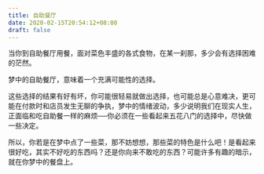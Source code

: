 ```yaml
---
title: 自助餐厅
date: 2020-02-15T20:54:12+08:00
draft: false
---
```


当你到自助餐厅用餐，面对菜色丰盛的各式食物，在某一刹那，多少会有选择困难的茫然。

梦中的自助餐厅，意味着一个充满可能性的选择。

这些选择的结果有好有坏，你可能很轻易就做出选择，也可能总是心意难决，更可能在付款时和店员发生无聊的争执，梦中的情绪波动，多少说明我们在现实人生，正面临和吃自助餐一样的麻烦──你必须在一些看起来五花八门的选择中，尽快做一些决定。

所以，你若是在梦中点了一些菜，那不妨想想，那些菜的特色是什么吧！是看起来很好吃，其实不好吃的东西吗？还是你向来不敢吃的东西？可能许多有趣的暗示，就在你梦中的餐盘上。